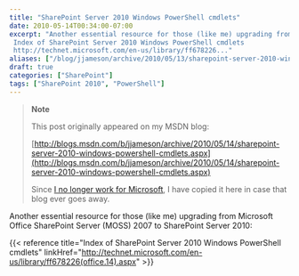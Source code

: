 ```yaml
---
title: "SharePoint Server 2010 Windows PowerShell cmdlets"
date: 2010-05-14T00:34:00-07:00
excerpt: "Another essential resource for those (like me) upgrading from Microsoft Office SharePoint Server (MOSS) 2007 to SharePoint Server 2010: 
 Index of SharePoint Server 2010 Windows PowerShell cmdlets 
 http://technet.microsoft.com/en-us/library/ff678226..."
aliases: ["/blog/jjameson/archive/2010/05/13/sharepoint-server-2010-windows-powershell-cmdlets.aspx"]
draft: true
categories: ["SharePoint"]
tags: ["SharePoint 2010", "PowerShell"]
---
```


> **Note**
>
> This post originally appeared on my MSDN blog:
>
> [http://blogs.msdn.com/b/jjameson/archive/2010/05/14/sharepoint-server-2010-windows-powershell-cmdlets.aspx](http://blogs.msdn.com/b/jjameson/archive/2010/05/14/sharepoint-server-2010-windows-powershell-cmdlets.aspx)
>
> Since [I no longer work for Microsoft](/blog/jjameson/2011/09/02/last-day-with-microsoft), I have copied it here in case that blog ever goes away.

Another essential resource for those (like me) upgrading from Microsoft Office SharePoint Server (MOSS) 2007 to SharePoint Server 2010:

{{< reference title="Index of SharePoint Server 2010 Windows PowerShell cmdlets" linkHref="http://technet.microsoft.com/en-us/library/ff678226(office.14).aspx" >}}

